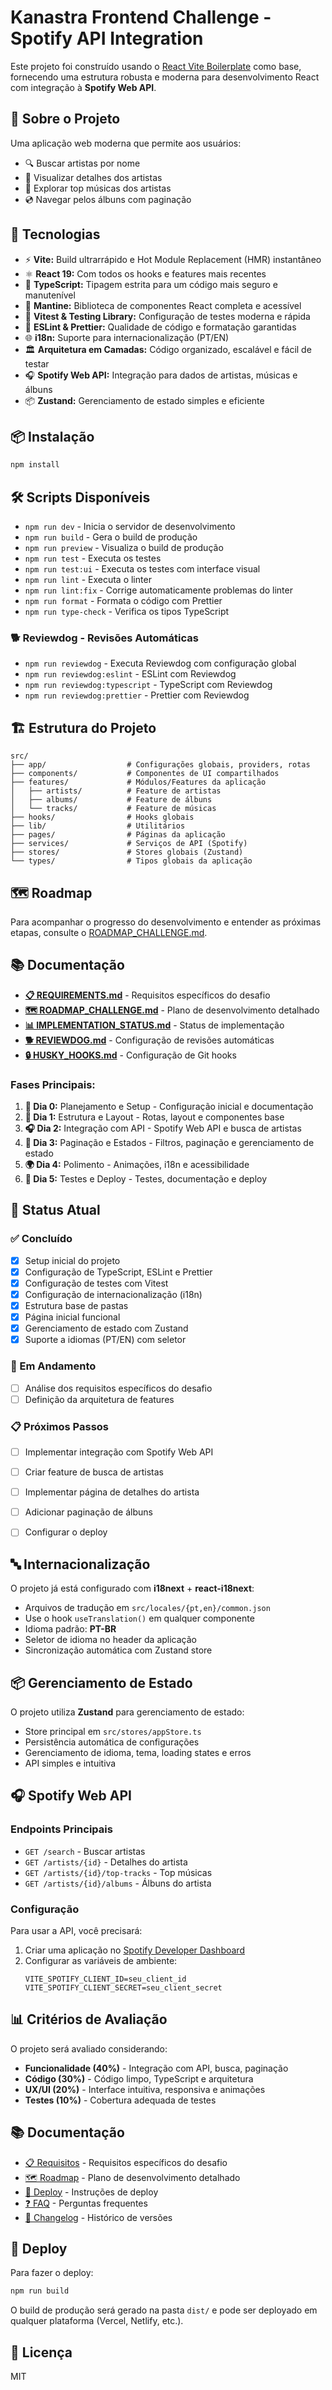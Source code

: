 # Kanastra Frontend Challenge - Spotify API Integration

Este projeto foi construído usando o [React Vite Boilerplate](https://github.com/tiagovilasboas/react-vite-boilerplate) como base, fornecendo uma estrutura robusta e moderna para desenvolvimento React com integração à **Spotify Web API**.

## 🎵 Sobre o Projeto

Uma aplicação web moderna que permite aos usuários:

- 🔍 Buscar artistas por nome
- 👤 Visualizar detalhes dos artistas
- 🎵 Explorar top músicas dos artistas
- 💿 Navegar pelos álbuns com paginação

## 🚀 Tecnologias

- ⚡️ **Vite:** Build ultrarrápido e Hot Module Replacement (HMR) instantâneo
- ⚛️ **React 19:** Com todos os hooks e features mais recentes
- 🔵 **TypeScript:** Tipagem estrita para um código mais seguro e manutenível
- 🎨 **Mantine:** Biblioteca de componentes React completa e acessível
- 🧪 **Vitest & Testing Library:** Configuração de testes moderna e rápida
- 📐 **ESLint & Prettier:** Qualidade de código e formatação garantidas
- 🌐 **i18n:** Suporte para internacionalização (PT/EN)
- 🏛️ **Arquitetura em Camadas:** Código organizado, escalável e fácil de testar
- 🎧 **Spotify Web API:** Integração para dados de artistas, músicas e álbuns
- 📦 **Zustand:** Gerenciamento de estado simples e eficiente

## 📦 Instalação

```bash
npm install
```

## 🛠️ Scripts Disponíveis

- `npm run dev` - Inicia o servidor de desenvolvimento
- `npm run build` - Gera o build de produção
- `npm run preview` - Visualiza o build de produção
- `npm run test` - Executa os testes
- `npm run test:ui` - Executa os testes com interface visual
- `npm run lint` - Executa o linter
- `npm run lint:fix` - Corrige automaticamente problemas do linter
- `npm run format` - Formata o código com Prettier
- `npm run type-check` - Verifica os tipos TypeScript

### 🐕 Reviewdog - Revisões Automáticas

- `npm run reviewdog` - Executa Reviewdog com configuração global
- `npm run reviewdog:eslint` - ESLint com Reviewdog
- `npm run reviewdog:typescript` - TypeScript com Reviewdog
- `npm run reviewdog:prettier` - Prettier com Reviewdog

## 🏗️ Estrutura do Projeto

```
src/
├── app/                  # Configurações globais, providers, rotas
├── components/           # Componentes de UI compartilhados
├── features/             # Módulos/Features da aplicação
│   ├── artists/          # Feature de artistas
│   ├── albums/           # Feature de álbuns
│   └── tracks/           # Feature de músicas
├── hooks/                # Hooks globais
├── lib/                  # Utilitários
├── pages/                # Páginas da aplicação
├── services/             # Serviços de API (Spotify)
├── stores/               # Stores globais (Zustand)
└── types/                # Tipos globais da aplicação
```

## 🗺️ Roadmap

Para acompanhar o progresso do desenvolvimento e entender as próximas etapas, consulte o [ROADMAP_CHALLENGE.md](./docs/ROADMAP_CHALLENGE.md).

## 📚 Documentação

- **[📋 REQUIREMENTS.md](./docs/REQUIREMENTS.md)** - Requisitos específicos do desafio
- **[🗺️ ROADMAP_CHALLENGE.md](./docs/ROADMAP_CHALLENGE.md)** - Plano de desenvolvimento detalhado
- **[📊 IMPLEMENTATION_STATUS.md](./docs/IMPLEMENTATION_STATUS.md)** - Status de implementação
- **[🐕 REVIEWDOG.md](./docs/REVIEWDOG.md)** - Configuração de revisões automáticas
- **[🔒 HUSKY_HOOKS.md](./docs/HUSKY_HOOKS.md)** - Configuração de Git hooks

### Fases Principais:

1. **🧭 Dia 0:** Planejamento e Setup - Configuração inicial e documentação
2. **🎨 Dia 1:** Estrutura e Layout - Rotas, layout e componentes base
3. **🎧 Dia 2:** Integração com API - Spotify Web API e busca de artistas
4. **🔄 Dia 3:** Paginação e Estados - Filtros, paginação e gerenciamento de estado
5. **🌍 Dia 4:** Polimento - Animações, i18n e acessibilidade
6. **🧪 Dia 5:** Testes e Deploy - Testes, documentação e deploy

## 🎯 Status Atual

### ✅ Concluído

- [x] Setup inicial do projeto
- [x] Configuração de TypeScript, ESLint e Prettier
- [x] Configuração de testes com Vitest
- [x] Configuração de internacionalização (i18n)
- [x] Estrutura base de pastas
- [x] Página inicial funcional
- [x] Gerenciamento de estado com Zustand
- [x] Suporte a idiomas (PT/EN) com seletor

### 🔄 Em Andamento

- [ ] Análise dos requisitos específicos do desafio
- [ ] Definição da arquitetura de features

### 📋 Próximos Passos

- [ ] Implementar integração com Spotify Web API
- [ ] Criar feature de busca de artistas
- [ ] Implementar página de detalhes do artista
- [ ] Adicionar paginação de álbuns
- [ ] Configurar o deploy



## 🔤 Internacionalização

O projeto já está configurado com **i18next** + **react-i18next**:

- Arquivos de tradução em `src/locales/{pt,en}/common.json`
- Use o hook `useTranslation()` em qualquer componente
- Idioma padrão: **PT-BR**
- Seletor de idioma no header da aplicação
- Sincronização automática com Zustand store

## 📦 Gerenciamento de Estado

O projeto utiliza **Zustand** para gerenciamento de estado:

- Store principal em `src/stores/appStore.ts`
- Persistência automática de configurações
- Gerenciamento de idioma, tema, loading states e erros
- API simples e intuitiva

## 🎧 Spotify Web API

### Endpoints Principais

- `GET /search` - Buscar artistas
- `GET /artists/{id}` - Detalhes do artista
- `GET /artists/{id}/top-tracks` - Top músicas
- `GET /artists/{id}/albums` - Álbuns do artista

### Configuração

Para usar a API, você precisará:

1. Criar uma aplicação no [Spotify Developer Dashboard](https://developer.spotify.com/dashboard)
2. Configurar as variáveis de ambiente:
   ```
   VITE_SPOTIFY_CLIENT_ID=seu_client_id
   VITE_SPOTIFY_CLIENT_SECRET=seu_client_secret
   ```

## 📊 Critérios de Avaliação

O projeto será avaliado considerando:

- **Funcionalidade (40%)** - Integração com API, busca, paginação
- **Código (30%)** - Código limpo, TypeScript e arquitetura
- **UX/UI (20%)** - Interface intuitiva, responsiva e animações
- **Testes (10%)** - Cobertura adequada de testes

## 📚 Documentação

- [📋 Requisitos](./docs/REQUIREMENTS.md) - Requisitos específicos do desafio
- [🗺️ Roadmap](./docs/ROADMAP_CHALLENGE.md) - Plano de desenvolvimento detalhado
- [🚀 Deploy](./docs/DEPLOY.md) - Instruções de deploy
- [❓ FAQ](./docs/FAQ.md) - Perguntas frequentes
- [📝 Changelog](./docs/CHANGELOG.md) - Histórico de versões

## 🚀 Deploy

Para fazer o deploy:

```bash
npm run build
```

O build de produção será gerado na pasta `dist/` e pode ser deployado em qualquer plataforma (Vercel, Netlify, etc.).

## 📝 Licença

MIT
